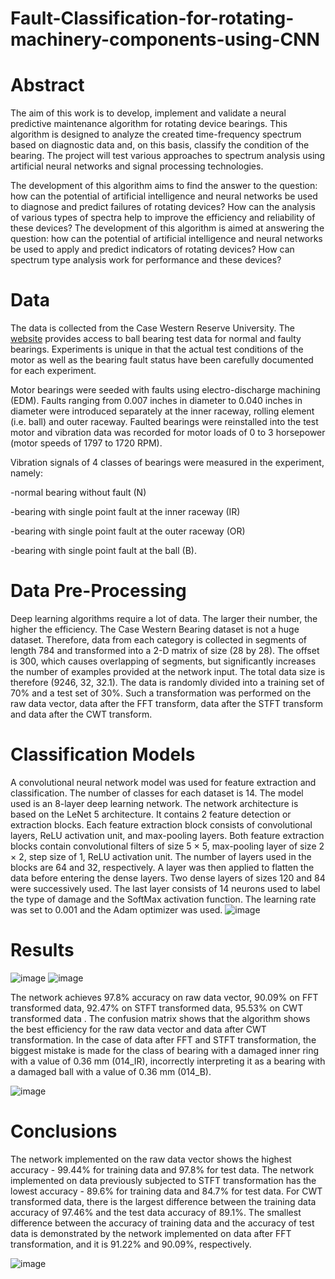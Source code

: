 # Fault-Classification-for-rotating-machinery-components-using-CNN
# Abstract 

The aim of this work is to develop, implement and validate a neural predictive maintenance algorithm for rotating device bearings. This algorithm is designed to analyze the created time-frequency spectrum based on diagnostic data and, on this basis, classify the condition of the bearing. The project will test various approaches to spectrum analysis using artificial neural networks and signal processing technologies.

The development of this algorithm aims to find the answer to the question: how can the potential of artificial intelligence and neural networks be used to diagnose and predict failures of rotating devices? How can the analysis of various types of spectra help to improve the efficiency and reliability of these devices? The development of this algorithm is aimed at answering the question: how can the potential of artificial intelligence and neural networks be used to apply and predict indicators of rotating devices? How can spectrum type analysis work for performance and these devices?

# Data

The data is collected from the Case Western Reserve University. The [website](https://engineering.case.edu/bearingdatacenter)
provides access to ball bearing test data for normal and faulty bearings.  Experiments is unique in that the actual test conditions of the motor as well as the bearing fault status have been carefully documented for each experiment.

Motor bearings were seeded with faults using electro-discharge machining (EDM). Faults ranging from 0.007 inches in diameter to 0.040 inches in diameter were introduced separately at the inner raceway, rolling element (i.e. ball) and outer raceway. Faulted bearings were reinstalled into the test motor and vibration data was recorded for motor loads of 0 to 3 horsepower (motor speeds of 1797 to 1720 RPM).

Vibration signals of 4 classes of bearings were measured in the experiment, namely:

-normal bearing without fault (N)

-bearing with single point fault at the inner raceway (IR)

-bearing with single point fault at the outer raceway (OR)

-bearing with single point fault at the ball (B).

# Data Pre-Processing

Deep learning algorithms require a lot of data. The larger their number, the higher the efficiency. The Case Western Bearing dataset is not a huge dataset. Therefore, data from each category is collected in segments of length 784 and transformed into a 2-D matrix of size (28 by 28). The offset is 300, which causes overlapping of segments, but significantly increases the number of examples provided at the network input. The total data size is therefore (9246, 32, 32.1). The data is randomly divided into a training set of 70% and a test set of 30%. Such a transformation was performed on the raw data vector, data after the FFT transform, data after the STFT transform and data after the CWT transform.

# Classification Models

A convolutional neural network model was used for feature extraction and classification. The number of classes for each dataset is 14. The model used is an 8-layer deep learning network. The network architecture is based on the LeNet 5 architecture. It contains 2 feature detection or extraction blocks. Each feature extraction block consists of convolutional layers, ReLU activation unit, and max-pooling layers. Both feature extraction blocks contain convolutional filters of size 5 × 5, max-pooling layer of size 2 × 2, step size of 1, ReLU activation unit. The number of layers used in the blocks are 64 and 32, respectively. A layer was then applied to flatten the data before entering the dense layers. Two dense layers of sizes 120 and 84 were successively used. The last layer consists of 14 neurons used to label the type of damage and the SoftMax activation function. The learning rate was set to 0.001 and the Adam optimizer was used.
![image](https://github.com/justyna1919/Fault-Classification-for-rotating-machinery-components-using-CNN/assets/118431395/58293162-afa6-4dfb-846f-f09dd14533fe)

# Results

![image](https://github.com/justyna1919/Fault-Classification-for-rotating-machinery-components-using-CNN/assets/118431395/28df9990-b87e-4fb6-867b-57d627a7addb)
![image](https://github.com/justyna1919/Fault-Classification-for-rotating-machinery-components-using-CNN/assets/118431395/600803b3-6546-4571-9f7e-b2442f1d1457)

The network achieves 97.8% accuracy on raw data vector, 90.09% on FFT transformed data, 92.47% on STFT transformed data, 95.53% on CWT transformed data . The confusion matrix shows that the algorithm shows the best efficiency for the raw data vector and data after CWT transformation. In the case of data after FFT and STFT transformation, the biggest mistake is made for the class of bearing with a damaged inner ring with a value of 0.36 mm (014_IR), incorrectly interpreting it as a bearing with a damaged ball with a value of 0.36 mm (014_B).

![image](https://github.com/justyna1919/Fault-Classification-for-rotating-machinery-components-using-CNN/assets/118431395/c7940ed3-a4b1-4b6a-8002-c31f25784f30)

# Conclusions 

The network implemented on the raw data vector shows the highest accuracy - 99.44% for training data and 97.8% for test data. The network implemented on data previously subjected to STFT transformation has the lowest accuracy - 89.6% for training data and 84.7% for test data. For CWT transformed data, there is the largest difference between the training data accuracy of 97.46% and the test data accuracy of 89.1%. The smallest difference between the accuracy of training data and the accuracy of test data is demonstrated by the network implemented on data after FFT transformation, and it is 91.22% and 90.09%, respectively.

![image](https://github.com/justyna1919/Fault-Classification-for-rotating-machinery-components-using-CNN/assets/118431395/36e5d673-e6c4-4833-8a01-2e323ded7ac0)
